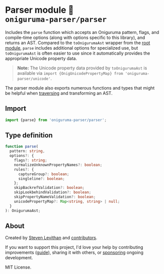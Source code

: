 # Parser module 🌿<br>`oniguruma-parser/parser`

Includes the `parse` function which accepts an Oniguruma pattern, flags, and compile-time options (along with options specific to this library), and returns an AST. Compared to the `toOnigurumaAst` wrapper from the [root module](https://github.com/slevithan/oniguruma-parser), `parse` includes additional options for specialized use, but `toOnigurumaAst` is often easier to use since it automatically provides the appropriate Unicode property data.

> **Note:** The Unicode property data provided by `toOnigurumaAst` is available via `import {OnigUnicodePropertyMap} from 'oniguruma-parser/unicode'`.

The parser module also exports numerous functions and types that might be helpful when [traversing](https://github.com/slevithan/oniguruma-parser/blob/main/src/traverser/README.md) and transforming an AST.

## Import

```js
import {parse} from 'oniguruma-parser/parser';
```

## Type definition

```ts
function parse(
  pattern: string,
  options?: {
    flags?: string;
    normalizeUnknownPropertyNames?: boolean;
    rules?: {
      captureGroup?: boolean;
      singleline?: boolean;
    };
    skipBackrefValidation?: boolean;
    skipLookbehindValidation?: boolean;
    skipPropertyNameValidation?: boolean;
    unicodePropertyMap?: Map<string, string> | null;
  }
): OnigurumaAst;
```

## About

Created by [Steven Levithan](https://github.com/slevithan) and [contributors](https://github.com/slevithan/oniguruma-parser/graphs/contributors).

If you want to support this project, I'd love your help by contributing improvements ([guide](https://github.com/slevithan/oniguruma-parser/blob/main/CONTRIBUTING.md)), sharing it with others, or [sponsoring](https://github.com/sponsors/slevithan) ongoing development.

MIT License.
